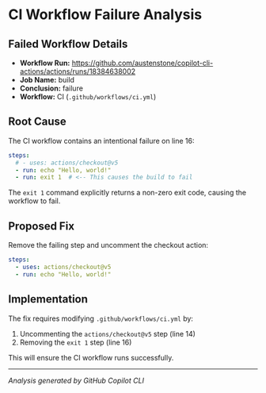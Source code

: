 # CI Workflow Failure Analysis

## Failed Workflow Details

- **Workflow Run:** https://github.com/austenstone/copilot-cli-actions/actions/runs/18384638002
- **Job Name:** build
- **Conclusion:** failure
- **Workflow:** CI (`.github/workflows/ci.yml`)

## Root Cause

The CI workflow contains an intentional failure on line 16:

```yaml
steps:
  # - uses: actions/checkout@v5
  - run: echo "Hello, world!"
  - run: exit 1  # <-- This causes the build to fail
```

The `exit 1` command explicitly returns a non-zero exit code, causing the workflow to fail.

## Proposed Fix

Remove the failing step and uncomment the checkout action:

```yaml
steps:
  - uses: actions/checkout@v5
  - run: echo "Hello, world!"
```

## Implementation

The fix requires modifying `.github/workflows/ci.yml` by:
1. Uncommenting the `actions/checkout@v5` step (line 14)
2. Removing the `exit 1` step (line 16)

This will ensure the CI workflow runs successfully.

---
*Analysis generated by GitHub Copilot CLI*
